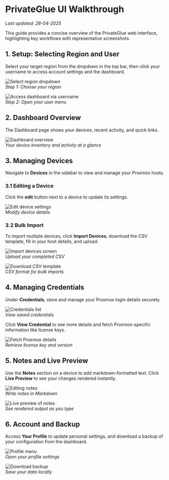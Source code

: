 # PrivateGlue UI Walkthrough
*Last updated: 28-04-2025*

This guide provides a concise overview of the PrivateGlue web interface, highlighting key workflows with representative screenshots.

## 1. Setup: Selecting Region and User
Select your target region from the dropdown in the top bar, then click your username to access account settings and the dashboard.

![Select region dropdown](https://mylemans.online/assets/img/privateglue//step-0.png)  
*Step 1: Choose your region*

![Access dashboard via username](https://mylemans.online/assets/img/privateglue//step-1.png)  
*Step 2: Open your user menu*

## 2. Dashboard Overview
The Dashboard page shows your devices, recent activity, and quick links.

![Dashboard overview](https://mylemans.online/assets/img/privateglue//step-2.png)  
*Your device inventory and activity at a glance*

## 3. Managing Devices
Navigate to **Devices** in the sidebar to view and manage your Proxmox hosts.

### 3.1 Editing a Device
Click the **edit** button next to a device to update its settings.

![Edit device settings](https://mylemans.online/assets/img/privateglue//step-4.png)  
*Modify device details*

### 3.2 Bulk Import
To import multiple devices, click **Import Devices**, download the CSV template, fill in your host details, and upload.

![Import devices screen](https://mylemans.online/assets/img/privateglue//step-10.png)  
*Upload your completed CSV*

![Download CSV template](https://mylemans.online/assets/img/privateglue//step-15.png)  
*CSV format for bulk imports*

## 4. Managing Credentials
Under **Credentials**, store and manage your Proxmox login details securely.

![Credentials list](https://mylemans.online/assets/img/privateglue//step-27.png)  
*View saved credentials*

Click **View Credential** to see more details and fetch Proxmox-specific information like license keys.

![Fetch Proxmox details](https://mylemans.online/assets/img/privateglue//step-39.png)  
*Retrieve license key and version*

## 5. Notes and Live Preview
Use the **Notes** section on a device to add markdown-formatted text. Click **Live Preview** to see your changes rendered instantly.

![Editing notes](https://mylemans.online/assets/img/privateglue//step-48.png)  
*Write notes in Markdown*

![Live preview of notes](https://mylemans.online/assets/img/privateglue//step-51.png)  
*See rendered output as you type*

## 6. Account and Backup
Access **Your Profile** to update personal settings, and download a backup of your configuration from the dashboard.

![Profile menu](https://mylemans.online/assets/img/privateglue//step-59.png)  
*Open your profile settings*

![Download backup](https://mylemans.online/assets/img/privateglue//step-63.png)  
*Save your data locally*
